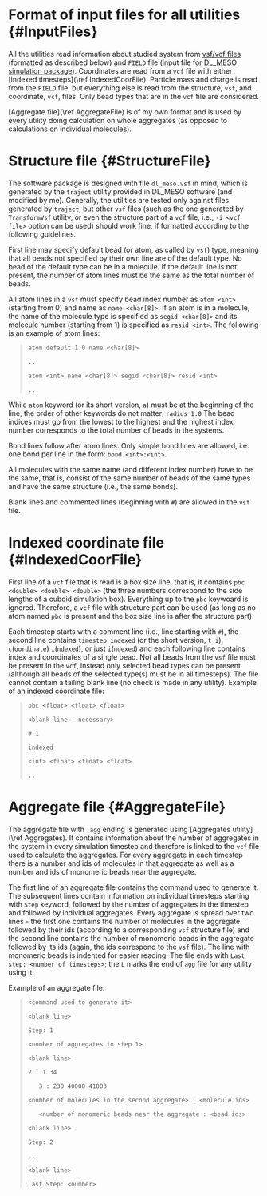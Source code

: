 Format of input files for all utilities {#InputFiles}
=====

All the utilities read information about studied system from
[vsf/vcf files](https://github.com/olenz/vtfplugin/wiki/VTF-format) (formatted as
described below) and `FIELD` file (input file for
[DL_MESO simulation package](http://www.scd.stfc.ac.uk//research/app/ccg/software/DL_MESO/40694.aspx)).
Coordinates are read from a `vcf` file with either
[indexed timesteps](\ref IndexedCoorFile).
Particle mass and charge is read from the `FIELD` file, but everything else
is read from the structure, `vsf`, and coordinate, `vcf`, files.  Only bead
types that are in the `vcf` file are considered.

[Aggregate file](\ref AggregateFile) is of my own format and is used by
every utility doing calculation on whole aggregates (as opposed to
calculations on individual molecules).

Structure file {#StructureFile}
=====

The software package is designed with file `dl_meso.vsf` in mind, which is
generated by the `traject` utility provided in DL_MESO software (and
modified by me). Generally, the utilities are tested only against files
generated by `traject`, but other `vsf` files (such as the one generated by
`TransformVsf` utility, or even the structure part of a `vcf` file, i.e.,
`-i <vcf file>` option can be used) should work fine, if formatted
according to the following guidelines.

First line may specify default bead (or atom, as called by `vsf`) type,
meaning that all beads not specified by their own line are of the default
type. No bead of the default type can be in a molecule. If the default line
is not present, the number of atom lines must be the same as the total number
of beads.

All atom lines in a `vsf` must specify bead index number as `atom <int>`
(starting from 0) and name as `name <char[8]>`.  If an atom is in a
molecule, the name of the molecule type is specified as `segid <char[8]>`
and its molecule number (starting from 1) is specified as `resid <int>`. The
following is an example of atom lines:

> `atom default 1.0 name <char[8]>`
>
> `...`
>
> `atom <int> name <char[8]> segid <char[8]> resid <int>`
>
> `...`

While `atom` keyword (or its short version, `a`) must be at the beginning
of the line, the order of other keywords do not matter; `radius 1.0` The
bead indices must go from the lowest to the highest and the highest index
number corresponds to the total number of beads in the systems.

Bond lines follow after atom lines. Only simple bond lines are allowed, i.e. one
bond per line in the form: `bond <int>:<int>`.

All molecules with the same name (and different index number) have to be
the same, that is, consist of the same number of beads of the same types
and have the same structure (i.e., the same bonds).

Blank lines and commented lines (beginning with `#`) are allowed in the
`vsf` file.

<!--
Optional bond file - TO BE RE-IMPLEMENTED {#BondFile}
=====

Bonds for each molecule type are specified in `FIELD`, but they can be read
from a different file if required.

The file with molecule bonds must contain name of the molecule type (same
as in `FIELD`) followed by number of bonds on the next line and on every
subsequent line two index numbers corresponding to the two connected beads
(bead numbers start from one and are ordered according to beads in `FIELD`
section for the given molecule). The bead numbers do not have to be sorted
in any way and no blank lines should be present.

Example of bond file:

> `triangle`
>
> `3`
>
> `1 2 possible`
>
> `3 1`
>
> `2 3 comment`

This file must be used for molecule types that have only some of its beads
in `vcf` file with indexed timesteps. In such a case, the bead indices
correspond to `FIELD` as if the bead types not present in `vcf` are not
present `FIELD`.

Example of the relevant part of `FIELD`:

> `...`
>
> `beads 3`
>
> `A <float> <float> <float>`
>
> `B <float> <float> <float>`
>
> `A <float> <float> <float>`
>
> `bonds 3`
>
> `harm 1 2 <float> <float>`
>
> `harm 1 3 <float> <float>`
>
> `harm 2 3 <float> <float>`
>
> `finish`

Assuming only bead types `A` are present in `vcf` file, the now necessary
bond file would like like this:

> `name`
>
> `1`
>
> `1 2 possible comment`

Should the bond file not be provided such case, the utilities detect no error,
but will not work correctly (and may crash with segmentation fault).

Bond information about molecule types not present in the bond file will be read
from `FIELD`.

Ordered coordinate file - NOT IMPLEMENTED NOW {#OrderedCoorFile}
=====

First line of a `vcf` file with ordered timestep(s) contains box size (or to
be precise, everything before this line is ignored). Each timestep starts
with a comment line (i.e. line starting with `#` sign), the second line
contains `timestep` (or the short version, `t`) and each following line
contains the coordinates of a single bead. Every bead from `vsf` structure
file must be present in each timestep.

Exactly one blank line must be between every two timesteps and no blank
lines are allowed at the end of the file.

Example of ordered coordinate file:

> `pbc <float> <float> <float>`
>
> `<blank line>`
>
> `# 1`
>
> `timestep`
>
> `<float> <float> <float>`
>
> `...`
-->

Indexed coordinate file {#IndexedCoorFile}
=====

First line of a `vcf` file that is read is a box size line, that is, it
contains `pbc <double> <double> <double>` (the three numbers correspond to
the side lengths of a cuboid simulation box). Everything up to the `pbc`
keywoard is ignored. Therefore, a `vcf` file with structure part can be
used (as long as no atom named `pbc` is present and the box size line is
after the structure part).

Each timestep starts with a comment line (i.e., line starting with `#`),
the second line contains `timestep indexed` (or the short version, `t i`),
`c`(`oordinate`) `i`(`ndexed`), or just `i`(`ndexed`)  and each following
line contains index and coordinates of a single bead. Not all beads from
the `vsf` file must be present in the `vcf`, instead only selected bead
types can be present (although all beads of the selected type(s) must be in
all timesteps). The file cannot contain a tailing blank line (no check is
made in any utility). Example of an indexed coordinate file:

> `pbc <float> <float> <float>`
>
> `<blank line - necessary>`
>
> `# 1`
>
> `indexed`
>
> `<int> <float> <float> <float>`
>
> `...`

Aggregate file {#AggregateFile}
=====

The aggregate file with `.agg` ending is generated using
[Aggregates utility](\ref Aggregates). It contains information about the
number of aggregates in the system in every simulation timestep and
therefore is linked to the `vcf` file used to calculate the aggregates.
For every aggregate in each timestep there is a number and ids of molecules
in that aggregate as well as a number and ids of monomeric beads near the
aggregate.

The first line of an aggregate file contains the command used to generate
it. The subsequent lines contain information on individual timesteps
starting with `Step` keyword, followed by the number of aggregates in the
timestep and followed by individual aggregates. Every aggregate is spread
over two lines - the first one contains the number of molecules in the
aggregate followed by their ids (according to a corresponding `vsf`
structure file) and the second line contains the number of monomeric beads
in the aggregate followed by its ids (again, the ids correspond to the
`vsf` file). The line with monomeric beads is indented for easier reading.
The file ends with `Last step: <number of timesteps>`; the `L` marks the
end of `agg` file for any utility using it.

Example of an aggregate file:

> `<command used to generate it>`
>
> `<blank line>`
>
> `Step: 1`
>
> `<number of aggregates in step 1>`
>
> `<blank line>`
>
> `2 : 1 34`
>
> `   3 : 230 40000 41003`
>
> `<number of molecules in the second aggregate> : <molecule ids>`
>
> `   <number of monomeric beads near the aggregate : <bead ids>`
>
> `<blank line>`
>
> `Step: 2`
>
> `...`
>
> `<blank line>`
>
> `Last Step: <number>`
